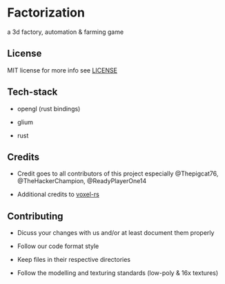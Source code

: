 # Factorization

a 3d factory, automation & farming game

## License

MIT license for more info see [LICENSE](https://github.com/MuffinGroup/Factorization/blob/main/LICENSE)

## Tech-stack

- opengl (rust bindings)

- glium

- rust

## Credits

- Credit goes to all contributors of this project especially @Thepigcat76, @TheHackerChampion, @ReadyPlayerOne14

- Additional credits to [voxel-rs](https://github.com/Technici4n/voxel-rs)

## Contributing

- Dicuss your changes with us and/or at least document them properly

- Follow our code format style

- Keep files in their respective directories

- Follow the modelling and texturing standards (low-poly & 16x textures)
